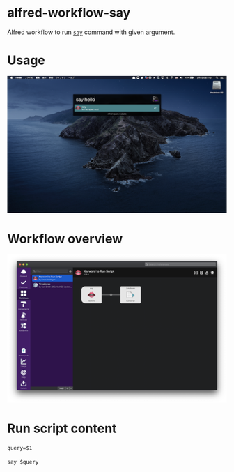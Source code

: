 # alfred-workflow-say

Alfred workflow to run [`say`](https://ss64.com/osx/say.html) command with given argument.

# Usage

![demo](https://raw.githubusercontent.com/kyanny/alfred-workflow-say/main/screenshot2.png)

# Workflow overview

![workflow overview](https://raw.githubusercontent.com/kyanny/alfred-workflow-say/main/screenshot.png)

# Run script content

```
query=$1

say $query
```
